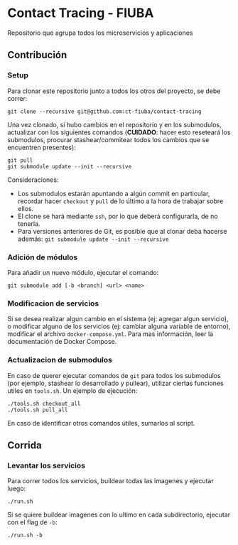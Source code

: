 # Contact Tracing - FIUBA
Repositorio que agrupa todos los microservicios y aplicaciones


## Contribución

### Setup
Para clonar este repositorio junto a todos los otros del proyecto, se debe correr:

	git clone --recursive git@github.com:ct-fiuba/contact-tracing

Una vez clonado, si hubo cambios en el repositorio y en los submodulos, actualizar con los siguientes comandos (**CUIDADO**: hacer esto reseteará los submodulos, procurar stashear/commitear todos los cambios que se encuentren presentes):

	git pull
	git submodule update --init --recursive


Consideraciones: 

- Los submodulos estarán apuntando a algún commit en particular, recordar hacer `checkout` y `pull` de lo último a la hora de trabajar sobre ellos.
- El clone se hará mediante `ssh`, por lo que deberá configurarla, de no tenerla.
- Para versiones anteriores de Git, es posible que al clonar deba hacerse además: `git submodule update --init --recursive` 

### Adición de módulos
Para añadir un nuevo módulo, ejecutar el comando:

    git submodule add [-b <branch] <url> <name>

### Modificacion de servicios
Si se desea realizar algun cambio en el sistema (ej: agregar algun servicio), o modificar alguno de los servicios (ej: cambiar alguna variable de entorno), modificar el archivo `docker-compose.yml`. Para mas información, leer la documentación de Docker Compose.

### Actualizacion de submodulos
En caso de querer ejecutar comandos de `git` para todos los submodulos (por ejemplo, stashear lo desarrollado y pullear), utilizar ciertas funciones utiles en `tools.sh`. Un ejemplo de ejecución:

	./tools.sh checkout_all
	./tools.sh pull_all

En caso de identificar otros comandos útiles, sumarlos al script.


## Corrida

### Levantar los servicios
Para correr todos los servicios, buildear todas las imagenes y ejecutar luego:

	./run.sh

Si se quiere buildear imagenes con lo ultimo en cada subdirectorio, ejecutar con el flag de `-b`:

	./run.sh -b
